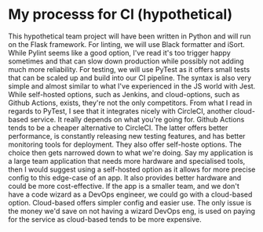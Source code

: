 # My processs for CI (hypothetical)

This hypothetical team project will have been written in Python and will run on the Flask framework. For linting, we will use Black formatter and iSort. While Pylint seems like a good option, I've read it's too trigger happy sometimes and that can slow down production while possibly not adding much more reliability. For testing, we will use PyTest as it offers small tests that can be scaled up and build into our CI pipeline. The syntax is also very simple and almost similar to what I've experienced in the JS world with Jest. While self-hosted options, such as Jenkins, and cloud-options, such as Github Actions, exists, they're not the only competitors. From what I read in regards to PyTest, I see that it integrates nicely with CircleCI, another cloud-based service. It really depends on what you're going for. Github Actions tends to be a cheaper alternative to CircleCI. The latter offers better performance, is constantly releasing new testing features, and has better monitoring tools for deployment. They also offer self-hoste options. The choice then gets narrowed down to what we're doing. Say my application is a large team application that needs more hardware and specialised tools, then I would suggest using a self-hosted option as it allows for more precise config to this edge-case of an app. It also provides better hardware and could be more cost-effective. If the app is a smaller team, and we don't have a code wizard as a DevOps engineer, we could go with a cloud-based option. Cloud-based offers simpler config and easier use. The only issue is the money we'd save on not having a wizard DevOps eng, is used on paying for the service as cloud-based tends to be more expensive. 
